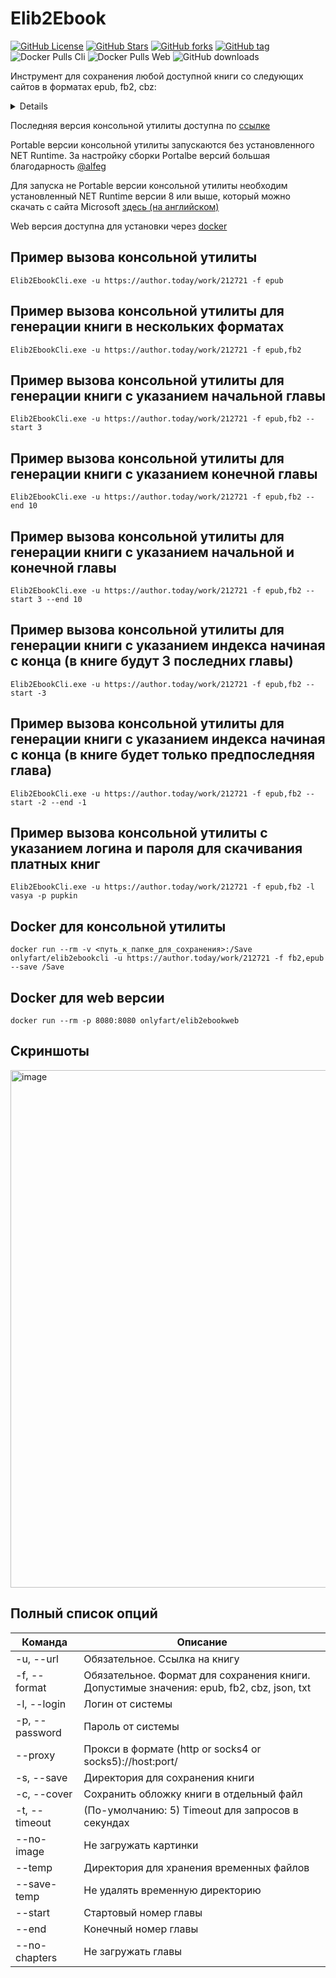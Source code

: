 # Elib2Ebook
[![GitHub License](https://img.shields.io/github/license/OnlyFart/Elib2Ebook.svg?style=flat-square)](https://github.com/OnlyFart/Elib2Ebook/blob/master/LICENSE)
[![GitHub Stars](https://img.shields.io/github/stars/OnlyFart/Elib2Ebook.svg?style=flat-square)](https://github.com/OnlyFart/Elib2Ebook/stargazers)
[![GitHub forks](https://img.shields.io/github/forks/OnlyFart/Elib2Ebook.svg?style=flat-square)](https://github.com/OnlyFart/Elib2Ebook/network)
[![GitHub tag](https://img.shields.io/github/v/tag/OnlyFart/Elib2Ebook.svg?style=flat-square)](https://github.com/OnlyFart/Elib2Ebook/releases/latest)
![Docker Pulls Cli](https://img.shields.io/docker/pulls/onlyfart/elib2ebookcli?style=flat-square)
![Docker Pulls Web](https://img.shields.io/docker/pulls/onlyfart/elib2ebookweb?style=flat-square)
![GitHub downloads](https://img.shields.io/github/downloads/onlyfart/elib2ebook/total?style=flat-square)



Инструмент для сохранения любой доступной книги со следующих сайтов в форматах epub, fb2, cbz:
<details>
<pre>
* http://samlib.ru/
* https://acomics.ru/
* https://author.today/
* https://bigliba.com/
* https://bookinbook.ru/
* https://bookhamster.ru/
* https://bookinist.pw/
* https://booknet.com/
* https://booknet.ua/
* https://bookriver.ru/
* https://bookstab.ru/
* https://bookstime.ru/
* https://bookuruk.com/
* https://dark-novels.ru/
* https://desu.me/
* https://dreame.com/
* https://erolate.com/
* https://eznovels.com/
* https://fb2.top/
* https://ficbook.net/
* https://fictionbook.ru/
* https://hentailib.me/
* https://hogwartsnet.ru/
* https://hotnovelpub.com/
* https://hub-book.com/
* https://i-gram.ru/
* https://ifreedom.su/
* https://jaomix.ru/
* https://ladylib.top/
* https://lanovels.com/
* https://libbox.ru/
* https://libst.ru/
* https://lightnoveldaily.com/
* https://litgorod.ru/
* https://litlife.club/
* https://litmarket.ru/
* https://litmir.me/
* https://litnet.com/
* https://litres.ru/
* https://litsovet.ru/
* https://manga.ovh/
* https://mangalib.me/
* https://mangamammy.ru/
* https://mir-knig.com/
* https://mlate.ru/
* https://mybook.ru/
* https://neobook.org/
* https://noveltranslate.com/
* https://novelxo.com/
* https://online-knigi.com.ua/
* https://prodaman.ru/
* https://ranobe-novels.ru/
* https://ranobe.ovh/
* https://ranobehub.org/
* https://ranobelib.me/
* https://ranobes.com/
* https://readli.net/
* https://readmanga.live/
* https://remanga.org/
* https://renovels.org/
* https://romfant.ru/
* https://royalroad.com/
* https://ru.novelxo.com/
* https://stroki.mts.ru/
* https://tl.rulate.ru/
* https://topliba.com/
* https://twilightrussia.ru/
* https://v2.slashlib.me/
* https://wattpad.com/
* https://wuxiaworld.ru/
* https://younettranslate.com/
* https://ранобэ.рф/
</pre>
</details>

Последняя версия консольной утилиты доступна по [ссылке](https://github.com/OnlyFart/Elib2Ebook/releases/latest)

Portable версии консольной утилиты запускаются без установленного NET Runtime. За настройку сборки Portalbe версий большая благодарность [@alfeg](https://github.com/alfeg)

Для запуска не Portable версии консольной утилиты необходим установленный NET Runtime версии 8 или выше, который можно скачать с сайта Microsoft [здесь (на английском)](https://dotnet.microsoft.com/en-us/download/dotnet/8.0)

Web версия доступна для установки через [docker](https://www.docker.com)

## Пример вызова консольной утилиты
```
Elib2EbookCli.exe -u https://author.today/work/212721 -f epub
```

## Пример вызова консольной утилиты для генерации книги в нескольких форматах
```
Elib2EbookCli.exe -u https://author.today/work/212721 -f epub,fb2
```

## Пример вызова консольной утилиты для генерации книги с указанием начальной главы 
```
Elib2EbookCli.exe -u https://author.today/work/212721 -f epub,fb2 --start 3
```

## Пример вызова консольной утилиты для генерации книги с указанием конечной главы 
```
Elib2EbookCli.exe -u https://author.today/work/212721 -f epub,fb2 --end 10
```

## Пример вызова консольной утилиты для генерации книги с указанием начальной и конечной главы
```
Elib2EbookCli.exe -u https://author.today/work/212721 -f epub,fb2 --start 3 --end 10
```

## Пример вызова консольной утилиты для генерации книги с указанием индекса начиная с конца (в книге будут 3 последних главы)
```
Elib2EbookCli.exe -u https://author.today/work/212721 -f epub,fb2 --start -3
```

## Пример вызова консольной утилиты для генерации книги с указанием индекса начиная с конца (в книге будет только предпоследняя глава)
```
Elib2EbookCli.exe -u https://author.today/work/212721 -f epub,fb2 --start -2 --end -1
```

## Пример вызова консольной утилиты c указанием логина и пароля для скачивания платных книг
```
Elib2EbookCli.exe -u https://author.today/work/212721 -f epub,fb2 -l vasya -p pupkin
```

## Docker для консольной утилиты
```
docker run --rm -v <путь_к_папке_для_сохранения>:/Save onlyfart/elib2ebookcli -u https://author.today/work/212721 -f fb2,epub --save /Save
```

## Docker для web версии
```
docker run --rm -p 8080:8080 onlyfart/elib2ebookweb
```

## Скриншоты
<img width="828" alt="image" src="https://github.com/user-attachments/assets/804f3326-3823-45c8-85e9-5fe8a203a39f">



## Полный список опций 
| Команда                | Описание                                                                                  |
|------------------------|-------------------------------------------------------------------------------------------|
| -u, --url              | Обязательное. Ссылка на книгу                                                             |
| -f, --format           | Обязательное. Формат для сохранения книги. Допустимые значения: epub, fb2, cbz, json, txt |
| -l, --login            | Логин от системы                                                                          |
| -p, --password         | Пароль от системы                                                                         |
| --proxy                | Прокси в формате (http or socks4 or socks5)://host:port/                                  |
| -s, --save             | Директория для сохранения книги                                                           |
| -c, --cover            | Сохранить обложку книги в отдельный файл                                                  |
| -t, --timeout          | (По-умолчанию: 5) Timeout для запросов в секундах                                         |
| --no-image             | Не загружать картинки                                                                     |
| --temp                 | Директория для хранения временных файлов                                                  |
| --save-temp            | Не удалять временную директорию                                                           |
| --start                | Стартовый номер главы                                                                     |
| --end                  | Конечный номер главы                                                                      |
| --no-chapters          | Не загружать главы                                                                        |
